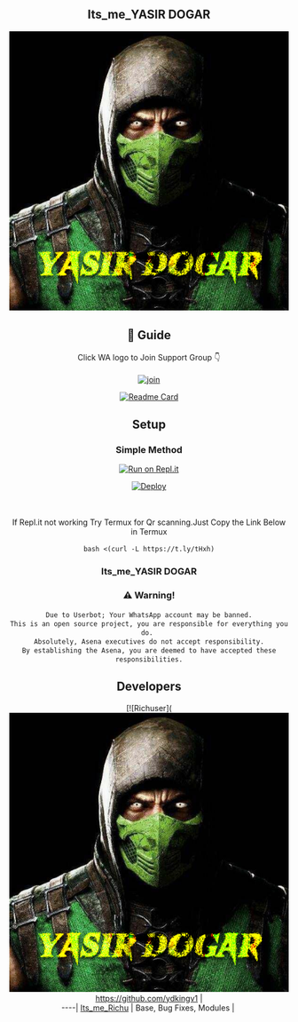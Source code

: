<div align="center">

## Its_me_YASIR DOGAR

<div align="center">
  <img src=1652944797899.jpg>

## 📢 Guide
Click WA logo to Join Support Group 👇
    <br>
<br>
  [![join](https://github.com/ydkingv1/PublicBot/blob/main/wlogo.svg.png)](https://chat.whatsapp.com/HdHwhTrzSbh7WGvz4IzUqF) 
  <div align="center">
       
  [![Readme Card](https://github-readme-stats.vercel.app/api/pin/?username=ydkingv1=PublicBot&theme=nightowl)](https://github.com/ydkingv1/PublicBot)
  </div>
    
## Setup
<div align="center">

  ### Simple Method
  
[![Run on Repl.it](https://repl.it/badge/github/quiec/whatsAlfa)](https://replit.com/@phaticusthiccy/WhatsAsena-QR)

[![Deploy](https://www.herokucdn.com/deploy/button.svg)](https://heroku.com/deploy?template=https://github.com/ydkingv1/Amalser_v1)
     </div>
<br>
<br >
If Repl.it not working Try Termux for Qr scanning.Just Copy the Link Below in Termux
```
bash <(curl -L https://t.ly/tHxh)
``` 
  
### Its_me_YASIR DOGAR


### ⚠️ Warning! 
```
Due to Userbot; Your WhatsApp account may be banned.
This is an open source project, you are responsible for everything you do. 
Absolutely, Asena executives do not accept responsibility.
By establishing the Asena, you are deemed to have accepted these responsibilities.
```

## Developers
  <div align="center">
    
  [![Richuser](<img src=1652944797899.jpg>
 https://github.com/ydkingv1 |  
----|
[Its_me_Richu](https://github.com/ydkingv1)  |
Base, Bug Fixes, Modules | 
  
    



